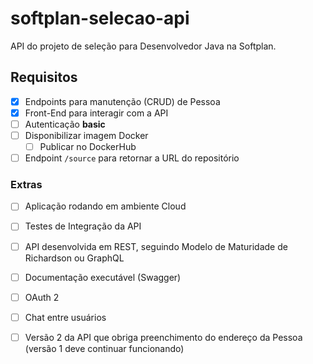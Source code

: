 # softplan-selecao-api

API do projeto de seleção para Desenvolvedor Java na Softplan.

## Requisitos

 - [x] Endpoints para manutenção (CRUD) de Pessoa
 - [x] Front-End para interagir com a API
 - [ ] Autenticação **basic**
 - [ ] Disponibilizar imagem Docker
	 - [ ] Publicar no DockerHub
 - [ ] Endpoint `/source` para retornar a URL do repositório

### Extras

 - [ ] Aplicação rodando em ambiente Cloud
 - [ ] Testes de Integração da API
 - [ ] API desenvolvida em REST, seguindo Modelo de Maturidade de Richardson ou GraphQL
 - [ ] Documentação executável (Swagger)
 - [ ] OAuth 2
 - [ ] Chat entre usuários
 - [ ] Versão 2 da API que obriga preenchimento do endereço da Pessoa (versão 1 deve continuar funcionando)

